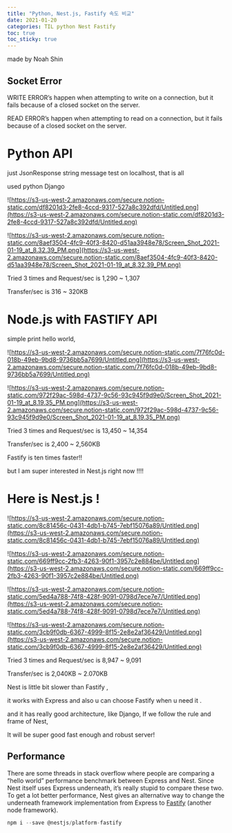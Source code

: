 ```yaml
---
title: "Python, Nest.js, Fastify 속도 비교"
date: 2021-01-20
categories: TIL python Nest Fastify
toc: true
toc_sticky: true
---
```

made by Noah Shin  
  
## Socket Error  
  
WRITE ERROR’s happen when attempting to write on a connection, but it fails because of a closed socket on the server.  
  
READ ERROR’s happen when attempting to read on a connection, but it fails because of a closed socket on the server.  
  
# Python API  
  
just JsonResponse string message test on localhost, that is all  
  
used python Django  
  
![https://s3-us-west-2.amazonaws.com/secure.notion-static.com/df8201d3-2fe8-4ccd-9317-527a8c392dfd/Untitled.png](https://s3-us-west-2.amazonaws.com/secure.notion-static.com/df8201d3-2fe8-4ccd-9317-527a8c392dfd/Untitled.png)
  
![https://s3-us-west-2.amazonaws.com/secure.notion-static.com/8aef3504-4fc9-40f3-8420-d51aa3948e78/Screen_Shot_2021-01-19_at_8.32.39_PM.png](https://s3-us-west-2.amazonaws.com/secure.notion-static.com/8aef3504-4fc9-40f3-8420-d51aa3948e78/Screen_Shot_2021-01-19_at_8.32.39_PM.png)
  
Tried 3 times and Request/sec is 1,290 ~ 1,307  
  
Transfer/sec is 316 ~ 320KB  
  
# Node.js with FASTIFY API  
  
simple print hello world,  
  
![https://s3-us-west-2.amazonaws.com/secure.notion-static.com/7f76fc0d-018b-49eb-9bd8-9736bb5a7699/Untitled.png](https://s3-us-west-2.amazonaws.com/secure.notion-static.com/7f76fc0d-018b-49eb-9bd8-9736bb5a7699/Untitled.png)
  
![https://s3-us-west-2.amazonaws.com/secure.notion-static.com/972f29ac-598d-4737-9c56-93c945f9d9e0/Screen_Shot_2021-01-19_at_8.19.35_PM.png](https://s3-us-west-2.amazonaws.com/secure.notion-static.com/972f29ac-598d-4737-9c56-93c945f9d9e0/Screen_Shot_2021-01-19_at_8.19.35_PM.png)
  
Tried 3 times and Request/sec is 13,450 ~ 14,354  
  
Transfer/sec is 2,400 ~ 2,560KB  
  
Fastify is ten times faster!!  
  
but I am super interested in Nest.js right now !!!!  
  
# Here is Nest.js !  
  
![https://s3-us-west-2.amazonaws.com/secure.notion-static.com/8c81456c-0431-4db1-b745-7ebf15076a89/Untitled.png](https://s3-us-west-2.amazonaws.com/secure.notion-static.com/8c81456c-0431-4db1-b745-7ebf15076a89/Untitled.png)
  
![https://s3-us-west-2.amazonaws.com/secure.notion-static.com/669ff9cc-2fb3-4263-90f1-3957c2e884be/Untitled.png](https://s3-us-west-2.amazonaws.com/secure.notion-static.com/669ff9cc-2fb3-4263-90f1-3957c2e884be/Untitled.png)
  
![https://s3-us-west-2.amazonaws.com/secure.notion-static.com/5ed4a788-74f8-428f-9091-0798d7ece7e7/Untitled.png](https://s3-us-west-2.amazonaws.com/secure.notion-static.com/5ed4a788-74f8-428f-9091-0798d7ece7e7/Untitled.png)
  
![https://s3-us-west-2.amazonaws.com/secure.notion-static.com/3cb9f0db-6367-4999-8f15-2e8e2af36429/Untitled.png](https://s3-us-west-2.amazonaws.com/secure.notion-static.com/3cb9f0db-6367-4999-8f15-2e8e2af36429/Untitled.png)
  
Tried 3 times and Request/sec is 8,947 ~ 9,091  
  
Transfer/sec is 2,040KB ~ 2.070KB  
  
Nest is little bit slower than Fastify ,  
  
it works with Express and also u can choose Fastify when u need it .  
  
and  it has really good architecture, like Django, If we follow the rule and frame of Nest,  
  
It will be super good fast enough and robust server!  
  
## **Performance**  
  
There are some threads in stack overflow where people are comparing a “hello world” performance benchmark between Express and Nest. Since Nest itself uses Express underneath, it’s really stupid to compare these two. To get a lot better performance, Nest gives an alternative way to change the underneath framework implementation from Express to [Fastify](https://www.fastify.io/) (another node framework).  
  
```jsx
npm i --save @nestjs/platform-fastify
```
  
